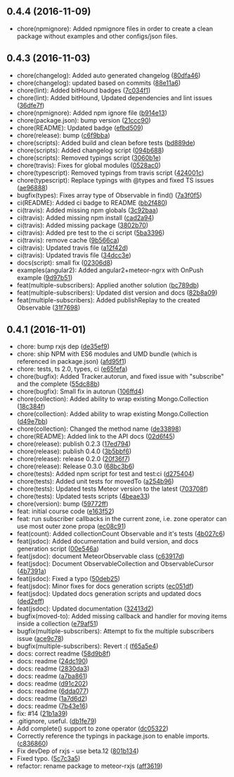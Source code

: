 <a name="0.4.4"></a>
## 0.4.4 (2016-11-09)

* chore(npmignore): Added npmignore files in order to create a clean package without examples and other configs/json files.

<a name="0.4.3"></a>
## 0.4.3 (2016-11-03)

* chore(changelog): Added auto generated changelog ([80dfa46](https://github.com/Urigo/mongo-rxjs-observable/commit/80dfa46))
* chore(changelog): updated based on commits ([88e11a6](https://github.com/Urigo/mongo-rxjs-observable/commit/88e11a6))
* chore(lint): Added bitHound badges ([7c034f1](https://github.com/Urigo/mongo-rxjs-observable/commit/7c034f1))
* chore(lint): Added bitHound, Updated dependencies and lint issues ([36dfe7f](https://github.com/Urigo/mongo-rxjs-observable/commit/36dfe7f))
* chore(npmignore): Added npm ignore file ([b914e13](https://github.com/Urigo/mongo-rxjs-observable/commit/b914e13))
* chore(package.json): bump version ([21ccc90](https://github.com/Urigo/mongo-rxjs-observable/commit/21ccc90))
* chore(README): Updated badge ([efbd509](https://github.com/Urigo/mongo-rxjs-observable/commit/efbd509))
* chore(release): bump ([c6f9bba](https://github.com/Urigo/mongo-rxjs-observable/commit/c6f9bba))
* chore(scripts): Added build and clean before tests ([bd889de](https://github.com/Urigo/mongo-rxjs-observable/commit/bd889de))
* chore(scripts): Added changelog script ([094b688](https://github.com/Urigo/mongo-rxjs-observable/commit/094b688))
* chore(scripts): Removed typings script ([3060b1e](https://github.com/Urigo/mongo-rxjs-observable/commit/3060b1e))
* chore(travis): Fixes for global modules ([0528ac0](https://github.com/Urigo/mongo-rxjs-observable/commit/0528ac0))
* chore(typescript): Removed typings from travis script ([424001c](https://github.com/Urigo/mongo-rxjs-observable/commit/424001c))
* chore(typescript): Replace typings with @types and fixed TS issues ([ae96888](https://github.com/Urigo/mongo-rxjs-observable/commit/ae96888))
* bugfix(types): Fixes array type of Observable in find() ([7a3f0f5](https://github.com/Urigo/mongo-rxjs-observable/commit/7a3f0f5))
* ci(README): Added ci badge to README ([bb2f480](https://github.com/Urigo/mongo-rxjs-observable/commit/bb2f480))
* ci(travis): Added missing npm globals ([3c92baa](https://github.com/Urigo/mongo-rxjs-observable/commit/3c92baa))
* ci(travis): Added missing npm install ([cad2a94](https://github.com/Urigo/mongo-rxjs-observable/commit/cad2a94))
* ci(travis): Added missing package ([3802b70](https://github.com/Urigo/mongo-rxjs-observable/commit/3802b70))
* ci(travis): Added pre test to the ci script ([5ba3396](https://github.com/Urigo/mongo-rxjs-observable/commit/5ba3396))
* ci(travis): remove cache ([9b566ca](https://github.com/Urigo/mongo-rxjs-observable/commit/9b566ca))
* ci(travis): Updated travis file ([a12f42d](https://github.com/Urigo/mongo-rxjs-observable/commit/a12f42d))
* ci(travis): Updated travis file ([34dcc3e](https://github.com/Urigo/mongo-rxjs-observable/commit/34dcc3e))
* docs(script): small fix ([02306d8](https://github.com/Urigo/mongo-rxjs-observable/commit/02306d8))
* examples(angular2): Added angular2+meteor-ngrx with OnPush example ([9d97b51](https://github.com/Urigo/mongo-rxjs-observable/commit/9d97b51))
* feat(multiple-subscribers):  Applied another solution ([bc789db](https://github.com/Urigo/mongo-rxjs-observable/commit/bc789db))
* feat(multiple-subscribers):  Updated dist version and docs ([82b8a09](https://github.com/Urigo/mongo-rxjs-observable/commit/82b8a09))
* feat(multiple-subscribers): Added publishReplay to the created Observable ([31f7698](https://github.com/Urigo/mongo-rxjs-observable/commit/31f7698))



<a name="0.4.1"></a>
## 0.4.1 (2016-11-01)

* chore: bump rxjs dep ([de35ef9](https://github.com/Urigo/mongo-rxjs-observable/commit/de35ef9))
* chore: ship NPM with ES6 modules and UMD bundle (which is referenced in package.json) ([afd95f1](https://github.com/Urigo/mongo-rxjs-observable/commit/afd95f1))
* chore: tests, ts 2.0, types, ci ([e65fefa](https://github.com/Urigo/mongo-rxjs-observable/commit/e65fefa))
* chore(bugfix): Added Tracker.autorun, and fixed issue with "subscribe" and the complete ([55dc88b](https://github.com/Urigo/mongo-rxjs-observable/commit/55dc88b))
* chore(bugfix): Small fix in autorun ([106ffd4](https://github.com/Urigo/mongo-rxjs-observable/commit/106ffd4))
* chore(collection): Added ability to wrap existing Mongo.Collection ([18c384f](https://github.com/Urigo/mongo-rxjs-observable/commit/18c384f))
* chore(collection): Added ability to wrap existing Mongo.Collection ([d49e7bb](https://github.com/Urigo/mongo-rxjs-observable/commit/d49e7bb))
* chore(collection): Changed the method name ([de33898](https://github.com/Urigo/mongo-rxjs-observable/commit/de33898))
* chore(README): Added link to the API docs ([02d6f45](https://github.com/Urigo/mongo-rxjs-observable/commit/02d6f45))
* chore(release): publish 0.2.3 ([17ed794](https://github.com/Urigo/mongo-rxjs-observable/commit/17ed794))
* chore(release): publish 0.4.0 ([3b5bbf6](https://github.com/Urigo/mongo-rxjs-observable/commit/3b5bbf6))
* chore(release): release 0.2.0 ([20f36f7](https://github.com/Urigo/mongo-rxjs-observable/commit/20f36f7))
* chore(release): Release 0.3.0 ([68bc3b6](https://github.com/Urigo/mongo-rxjs-observable/commit/68bc3b6))
* chore(tests): Added npm script for test and test:ci ([d275404](https://github.com/Urigo/mongo-rxjs-observable/commit/d275404))
* chore(tests): Added unit tests for movedTo ([a254b96](https://github.com/Urigo/mongo-rxjs-observable/commit/a254b96))
* chore(tests): Updated tests Meteor version to the latest ([703708f](https://github.com/Urigo/mongo-rxjs-observable/commit/703708f))
* chore(tests): Updated tests scripts ([4beae33](https://github.com/Urigo/mongo-rxjs-observable/commit/4beae33))
* chore(version): bump ([59772ff](https://github.com/Urigo/mongo-rxjs-observable/commit/59772ff))
* feat: initial course code ([e163f52](https://github.com/Urigo/mongo-rxjs-observable/commit/e163f52))
* feat: run subscriber callbacks in the current zone, i.e. zone operator can use most outer zone propa ([ec08c91](https://github.com/Urigo/mongo-rxjs-observable/commit/ec08c91))
* feat(count): Added collectionCount Observable and it's tests ([4b027c6](https://github.com/Urigo/mongo-rxjs-observable/commit/4b027c6))
* feat(jsdoc): Added documentation and build version, and docs generation script ([00e546a](https://github.com/Urigo/mongo-rxjs-observable/commit/00e546a))
* feat(jsdoc): document MeteorObservable class ([c63917d](https://github.com/Urigo/mongo-rxjs-observable/commit/c63917d))
* feat(jsdoc): Document ObservableCollection and ObservableCursor ([4b7391a](https://github.com/Urigo/mongo-rxjs-observable/commit/4b7391a))
* feat(jsdoc): Fixed a typo ([50deb25](https://github.com/Urigo/mongo-rxjs-observable/commit/50deb25))
* feat(jsdoc): Minor fixes for docs generation scripts ([ec051df](https://github.com/Urigo/mongo-rxjs-observable/commit/ec051df))
* feat(jsdoc): Updated docs generation scripts and updated docs ([ded2eff](https://github.com/Urigo/mongo-rxjs-observable/commit/ded2eff))
* feat(jsdoc): Updated documentation ([32413d2](https://github.com/Urigo/mongo-rxjs-observable/commit/32413d2))
* bugfix(moved-to): Added missing callback and handler for moving items inside a collection ([e79af51](https://github.com/Urigo/mongo-rxjs-observable/commit/e79af51))
* bugfix(multiple-subscribers): Attempt to fix the multiple subscribers issue ([ace9c78](https://github.com/Urigo/mongo-rxjs-observable/commit/ace9c78))
* bugfix(multiple-subscribers): Revert :( ([f65a5e4](https://github.com/Urigo/mongo-rxjs-observable/commit/f65a5e4))
* docs: correct readme ([58d9b8f](https://github.com/Urigo/mongo-rxjs-observable/commit/58d9b8f))
* docs: readme ([24dc190](https://github.com/Urigo/mongo-rxjs-observable/commit/24dc190))
* docs: readme ([2830da3](https://github.com/Urigo/mongo-rxjs-observable/commit/2830da3))
* docs: readme ([a7ba861](https://github.com/Urigo/mongo-rxjs-observable/commit/a7ba861))
* docs: readme ([d91c202](https://github.com/Urigo/mongo-rxjs-observable/commit/d91c202))
* docs: readme ([6dda077](https://github.com/Urigo/mongo-rxjs-observable/commit/6dda077))
* docs: readme ([1a7d6d2](https://github.com/Urigo/mongo-rxjs-observable/commit/1a7d6d2))
* docs: readme ([7b43e16](https://github.com/Urigo/mongo-rxjs-observable/commit/7b43e16))
* fix: #14 ([21b1a39](https://github.com/Urigo/mongo-rxjs-observable/commit/21b1a39))
* .gitignore, useful. ([db1fe79](https://github.com/Urigo/mongo-rxjs-observable/commit/db1fe79))
* Add complete() support to zone operator ([dc05322](https://github.com/Urigo/mongo-rxjs-observable/commit/dc05322))
* Correctly reference the typings in package.json to enable imports. ([c836860](https://github.com/Urigo/mongo-rxjs-observable/commit/c836860))
* Fix devDep of rxjs - use beta.12 ([801b134](https://github.com/Urigo/mongo-rxjs-observable/commit/801b134))
* Fixed typo. ([5c7c3a5](https://github.com/Urigo/mongo-rxjs-observable/commit/5c7c3a5))
* refactor: rename package to meteor-rxjs ([aff3619](https://github.com/Urigo/mongo-rxjs-observable/commit/aff3619))




